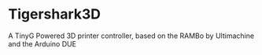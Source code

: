 Tigershark3D
============

A TinyG Powered 3D printer controller, based on the RAMBo by Ultimachine and the Arduino DUE
